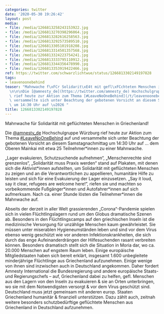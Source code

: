 ```yaml
---
categories: twitter
date: '2020-05-30 19:26:42'
layout: post
media:
- file: /media/1266813258243153922.jpg
- file: /media/1266813270398296064.jpg
- file: /media/1266813282616258563.jpg
- file: /media/1266813292573589510.jpg
- file: /media/1266813305101918208.jpg
- file: /media/1266813314501357568.jpg
- file: /media/1266813324223754241.jpg
- file: /media/1266813333795110912.jpg
- file: /media/1266813344356478990.jpg
- file: /media/1266813353919422466.jpg
ref: https://twitter.com/schwarzlichtwue/status/1266813302149197828
tags:
- leavenoonebehind
teaser: "Mahnwache f\xFCr Solidarit\xE4t mit gefl\xFCchteten Menschen in Griechenland!\n\
  \n\n\nDie [@amnesty_de](https://twitter.com/amnesty_de) Hochschulgruppe W\xFCrzburg\
  \ rief heute zur Aktion zum Thema [#LeaveNoOneBehind](/t/leavenoonebehind) auf und\
  \ versammelte sich unter Beachtung der gebotenen Vorsicht an diesem Samstagnachmittag\
  \ um 14:30 Uhr auf \u2026 "
title: 1266813302149197828
---
```

Mahnwache für Solidarität mit geflüchteten Menschen in Griechenland!



Die [@amnesty_de](https://twitter.com/amnesty_de) Hochschulgruppe Würzburg rief heute zur Aktion zum Thema [#LeaveNoOneBehind](/t/leavenoonebehind) auf und versammelte sich unter Beachtung der gebotenen Vorsicht an diesem Samstagnachmittag um 14:30 Uhr auf … 
 dem Oberen Mainkai mit etwa 25 Teilnehmer\*innen zu einer Mahnwache. 

„Lager evakuieren, Schutzsuchende aufnehmen“, „Menschenrechte sind grenzenlos“, „Solidarität muss Praxis werden“ stand auf Plakaten,  mit denen sich die Aktivist\*innen aufstellten, um Solidarität mit geflüchteten Menschen zu zeigen und an die Verantwortlichen zu appellieren, humanitäre Hilfe zu leisten und sich für eine Evakuierung der Lager einzusetzen. 
„Say it loud, say it clear, refugees are welcome here!”, riefen sie und machten so vorbeikommende Fußgänger\*innen und Autofahrer\*innen auf sich aufmerksam.
Nach ca. einer Stunde lösten die Teilnehmer\*innen die Mahnwache auf.

Abseits der derzeit in aller Welt grassierenden „Corona“-Pandemie spielen sich in vielen Flüchtlingslagern rund um den Globus dramatische Szenen ab.
Besonders in den Flüchtlingscamps auf den griechischen Inseln ist die medizinische Versorgung für unzählige Menschen kaum gewährleistet. Sie müssen unter miserablen Hygieneumständen leben und sind vor dem Virus ebenso wenig geschützt wie vor anderen Infektionskrankheiten, die sich durch das enge Aufeinanderdrängen der Hilfesuchenden rasant verbreiten können.
Besonders dramatisch stellt sich die Situation in Moria dar, wo ca. 20.000 Menschen auf engstem Raum leben. Einige europäische Mitgliedstaaten haben sich bereit erklärt, insgesamt 1.600 unbegleitete minderjährige Flüchtlinge aus Griechenland aufzunehmen.
Einige wenige von ihnen sind inzwischen auch in Deutschland angekommen. Daher fordert Amnesty International die Bundesregierung und andere europäische Staats- und Regierungschefs – auf, Griechenland dabei zu helfen, gefl. Menschen aus den Lagern von den Inseln zu evakuieren &amp; sie an Orten unterbringen, wo sie mit dem Notwendigsten versorgt &amp; vor dem Virus geschützt sind. Deutschland muss jetzt gemeinsam mit anderen europ. Staaten Griechenland humanitär &amp; finanziell unterstützen.
Dazu zählt auch, zeitnah weitere besonders schutzbedürftige geflüchtete Menschen aus Griechenland in Deutschland aufzunehmen.
